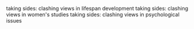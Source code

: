 taking sides: clashing views in lifespan development
taking sides: clashing views in women's studies
taking sides: clashing views in psychological issues